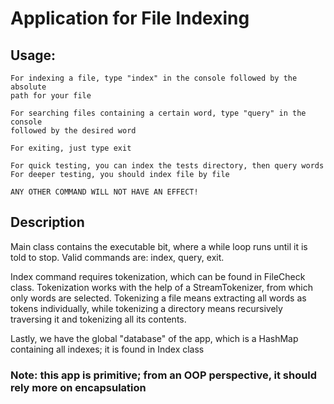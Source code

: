 # Application for File Indexing

## Usage:
    For indexing a file, type "index" in the console followed by the absolute
    path for your file

    For searching files containing a certain word, type "query" in the console
    followed by the desired word

    For exiting, just type exit

    For quick testing, you can index the tests directory, then query words
    For deeper testing, you should index file by file

    ANY OTHER COMMAND WILL NOT HAVE AN EFFECT!

##  Description
Main class contains the executable bit, where a while loop runs until it is told
to stop. Valid commands are: index, query, exit. 

Index command requires tokenization, which can be found in FileCheck class.
Tokenization works with the help of a StreamTokenizer, from which only words are selected.
Tokenizing a file means extracting all words as tokens individually, while tokenizing a
directory means recursively traversing it and tokenizing all its contents.

Lastly, we have the global "database" of the app, which is a HashMap containing all indexes;
it is found in Index class

### Note: this app is primitive; from an OOP perspective, it should rely more on encapsulation
